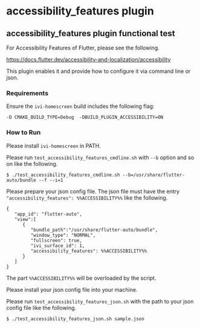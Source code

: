 # accessibility_features plugin

## accessibility_features plugin functional test

For Accessibility Features of Flutter, please see the following.

https://docs.flutter.dev/accessibility-and-localization/accessibility

This plugin enables it and provide how to configure it via command line or json.

### Requirements

Ensure the `ivi-homescreen` build includes the following flag:

    -D CMAKE_BUILD_TYPE=Debug  -DBUILD_PLUGIN_ACCESSIBILITY=ON

### How to Run

Please install `ivi-homescreen` in PATH.

Please run `test_accessibility_features_cmdline.sh` with `--b` option and so on like the following.

```
$ ./test_accessibility_features_cmdline.sh --b=/usr/share/flutter-auto/bundle --f --i=1
```

Please prepare your json config file.
The json file must have the entry `"accessibility_features": %%ACCESSIBILITY%%` like the following.

```
{
   "app_id": "flutter-auto",
   "view":[
      {
         "bundle_path":"/usr/share/flutter-auto/bundle",
         "window_type": "NORMAL",
         "fullscreen": true,
         "ivi_surface_id": 1,
         "accessibility_features": %%ACCESSIBILITY%%
      }
   ]
}
```

The part `%%ACCESSIBILITY%%` will be overloaded by the script.

Please install your json config file into your machine.

Please run `test_accessibility_features_json.sh` with the path to your json config file like the following.

```
$ ./test_accessibility_features_json.sh sample.json
```
